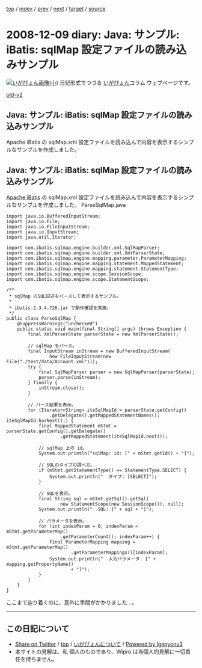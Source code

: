 [top](../index.html) 
 / [index](index.html) 
 / [prev](ig081130.html) 
 / [next](ig081210.html) 
 / [target](http://www.igapyon.jp/igapyon/diary/2008/ig081209.html) 
 / [source](https://github.com/igapyon/diary/blob/master/2008/ig081209.src.md) 

2008-12-09 diary: Java: サンプル: iBatis: sqlMap 設定ファイルの読み込みサンプル
=====================================================================================================
[![いがぴょん画像(小)](http://www.igapyon.jp/igapyon/diary/images/iga200306s.jpg "いがぴょん")](http://www.igapyon.jp/igapyon/diary/memo/memoigapyon.html) 日記形式でつづる [いがぴょん](http://www.igapyon.jp/igapyon/diary/memo/memoigapyon.html)コラム ウェブページです。

[old-v2](ig081209-orig.html)

## Java: サンプル: iBatis: sqlMap 設定ファイルの読み込みサンプル

Apache iBatis の sqlMap.xml 設定ファイルを読み込んで内容を表示するシンプルなサンプルを作成しました。


## Java: サンプル: iBatis: sqlMap 設定ファイルの読み込みサンプル

[Apache iBatis](http://ibatis.apache.org/) の sqlMap.xml 設定ファイルを読み込んで内容を表示するシンプルなサンプルを作成しました。
ParseSqlMap.java

      
```
import java.io.BufferedInputStream;
import java.io.File;
import java.io.FileInputStream;
import java.io.InputStream;
import java.util.Iterator;

import com.ibatis.sqlmap.engine.builder.xml.SqlMapParser;
import com.ibatis.sqlmap.engine.builder.xml.XmlParserState;
import com.ibatis.sqlmap.engine.mapping.parameter.ParameterMapping;
import com.ibatis.sqlmap.engine.mapping.statement.MappedStatement;
import com.ibatis.sqlmap.engine.mapping.statement.StatementType;
import com.ibatis.sqlmap.engine.scope.SessionScope;
import com.ibatis.sqlmap.engine.scope.StatementScope;

/**
 * sqlMap のSQL記述をパースして表示するサンプル。
 * 
 * ibatis-2.3.4.726.jar で動作確認を実施。
 */
public class ParseSqlMap {
    @SuppressWarnings("unchecked")
    public static void main(final String[] args) throws Exception {
        final XmlParserState parserState = new XmlParserState();

        // sqlMap をパース。
        final InputStream inStream = new BufferedInputStream(
                new FileInputStream(new File("./test/data/Account.xml")));
        try {
            final SqlMapParser parser = new SqlMapParser(parserState);
            parser.parse(inStream);
        } finally {
            inStream.close();
        }

        // パース結果を表示。
        for (Iterator<String> iteSqlMapId = parserState.getConfig()
                .getDelegate().getMappedStatementNames(); iteSqlMapId.hasNext();) {
            final MappedStatement mStmt = parserState.getConfig().getDelegate()
                    .getMappedStatement(iteSqlMapId.next());

            // sqlMap 上の id。
            System.out.println("sqlMap: id: [" + mStmt.getId() + "]");

            // SQLのタイプの調べ方。
            if (mStmt.getStatementType() == StatementType.SELECT) {
                System.out.println("  タイプ: [SELECT]");
            }

            // SQLを表示。
            final String sql = mStmt.getSql().getSql(
                    new StatementScope(new SessionScope()), null);
            System.out.println("  SQL: [" + sql + "]");

            // パラメータを表示。
            for (int indexParam = 0; indexParam < mStmt.getParameterMap()
                    .getParameterCount(); indexParam++) {
                final ParameterMapping mapping = mStmt.getParameterMap()
                        .getParameterMappings()[indexParam];
                System.out.println("  入力パラメータ: [" + mapping.getPropertyName()
                        + "]");
            }
        }
    }
}
```

      

ここまで辿り着くのに、意外に手間がかかりました…。


----------------------------------------------------------------------------------------------------

## この日記について

* [Share on Twitter](https://twitter.com/intent/tweet?hashtags=igapyon%2Cdiary%2C%E3%81%84%E3%81%8C%E3%81%B4%E3%82%87%E3%82%93&text=Java%3A+%E3%82%B5%E3%83%B3%E3%83%97%E3%83%AB%3A+iBatis%3A+sqlMap+%E8%A8%AD%E5%AE%9A%E3%83%95%E3%82%A1%E3%82%A4%E3%83%AB%E3%81%AE%E8%AA%AD%E3%81%BF%E8%BE%BC%E3%81%BF%E3%82%B5%E3%83%B3%E3%83%97%E3%83%AB&url=http%3A%2F%2Fwww.igapyon.jp%2Figapyon%2Fdiary%2F2008%2Fig081209.html) / [top](../index.html) / [いがぴょんについて](http://www.igapyon.jp/igapyon/diary/memo/memoigapyon.html) / [Powered by Igapyonv3](https://github.com/igapyon/igapyonv3)
* 本サイトの見解は、私 個人のものであり、Wipro は当個人的見解に一切責任を持ちません。 
